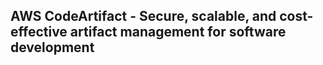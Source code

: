 ## AWS CodeArtifact - Secure, scalable, and cost-effective artifact management for software development
